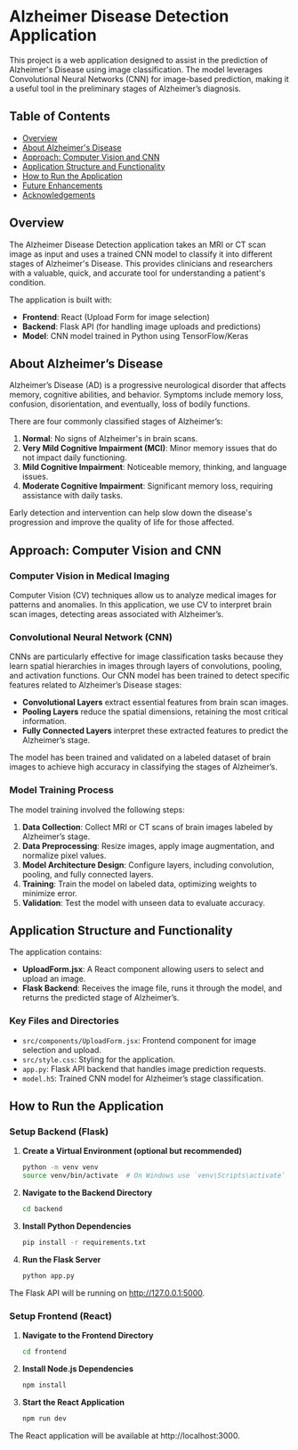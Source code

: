 # Alzheimer Disease Detection Application

This project is a web application designed to assist in the prediction of Alzheimer's Disease using image classification. The model leverages Convolutional Neural Networks (CNN) for image-based prediction, making it a useful tool in the preliminary stages of Alzheimer’s diagnosis.

## Table of Contents

- [Overview](#overview)
- [About Alzheimer's Disease](#about-alzheimers-disease)
- [Approach: Computer Vision and CNN](#approach-computer-vision-and-cnn)
- [Application Structure and Functionality](#application-structure-and-functionality)
- [How to Run the Application](#how-to-run-the-application)
- [Future Enhancements](#future-enhancements)
- [Acknowledgements](#acknowledgements)

## Overview

The Alzheimer Disease Detection application takes an MRI or CT scan image as input and uses a trained CNN model to classify it into different stages of Alzheimer's Disease. This provides clinicians and researchers with a valuable, quick, and accurate tool for understanding a patient's condition.

The application is built with:

- **Frontend**: React (Upload Form for image selection)
- **Backend**: Flask API (for handling image uploads and predictions)
- **Model**: CNN model trained in Python using TensorFlow/Keras

## About Alzheimer’s Disease

Alzheimer’s Disease (AD) is a progressive neurological disorder that affects memory, cognitive abilities, and behavior. Symptoms include memory loss, confusion, disorientation, and eventually, loss of bodily functions.

There are four commonly classified stages of Alzheimer’s:

1. **Normal**: No signs of Alzheimer's in brain scans.
2. **Very Mild Cognitive Impairment (MCI)**: Minor memory issues that do not impact daily functioning.
3. **Mild Cognitive Impairment**: Noticeable memory, thinking, and language issues.
4. **Moderate Cognitive Impairment**: Significant memory loss, requiring assistance with daily tasks.

Early detection and intervention can help slow down the disease's progression and improve the quality of life for those affected.

## Approach: Computer Vision and CNN

### Computer Vision in Medical Imaging

Computer Vision (CV) techniques allow us to analyze medical images for patterns and anomalies. In this application, we use CV to interpret brain scan images, detecting areas associated with Alzheimer’s.

### Convolutional Neural Network (CNN)

CNNs are particularly effective for image classification tasks because they learn spatial hierarchies in images through layers of convolutions, pooling, and activation functions. Our CNN model has been trained to detect specific features related to Alzheimer’s Disease stages:

- **Convolutional Layers** extract essential features from brain scan images.
- **Pooling Layers** reduce the spatial dimensions, retaining the most critical information.
- **Fully Connected Layers** interpret these extracted features to predict the Alzheimer’s stage.

The model has been trained and validated on a labeled dataset of brain images to achieve high accuracy in classifying the stages of Alzheimer’s.

### Model Training Process

The model training involved the following steps:

1. **Data Collection**: Collect MRI or CT scans of brain images labeled by Alzheimer’s stage.
2. **Data Preprocessing**: Resize images, apply image augmentation, and normalize pixel values.
3. **Model Architecture Design**: Configure layers, including convolution, pooling, and fully connected layers.
4. **Training**: Train the model on labeled data, optimizing weights to minimize error.
5. **Validation**: Test the model with unseen data to evaluate accuracy.

## Application Structure and Functionality

The application contains:

- **UploadForm.jsx**: A React component allowing users to select and upload an image.
- **Flask Backend**: Receives the image file, runs it through the model, and returns the predicted stage of Alzheimer’s.

### Key Files and Directories

- `src/components/UploadForm.jsx`: Frontend component for image selection and upload.
- `src/style.css`: Styling for the application.
- `app.py`: Flask API backend that handles image prediction requests.
- `model.h5`: Trained CNN model for Alzheimer’s stage classification.

## How to Run the Application

### Setup Backend (Flask)

1. **Create a Virtual Environment (optional but recommended)**

   ```bash
   python -m venv venv
   source venv/bin/activate  # On Windows use `venv\Scripts\activate`


2. **Navigate to the Backend Directory**

   ```bash
   cd backend
3. **Install Python Dependencies**

   ```bash
   pip install -r requirements.txt

4. **Run the Flask Server**
   ```bash
   python app.py

The Flask API will be running on http://127.0.0.1:5000.

### Setup Frontend (React)

1. **Navigate to the Frontend Directory**
     ```bash
   cd frontend

3. **Install Node.js Dependencies**
    ```bash
   npm install
   

5. **Start the React Application**
   ```bash
   npm run dev
The React application will be available at http://localhost:3000.





